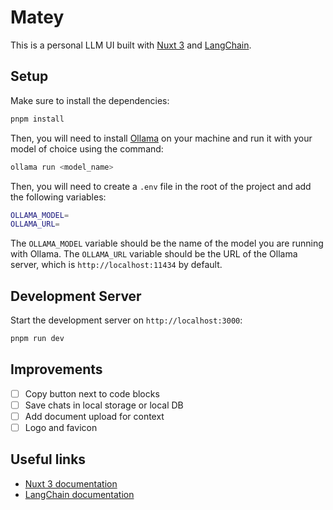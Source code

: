 # Matey

This is a personal LLM UI built with [Nuxt 3](https://v3.nuxtjs.org/) and [LangChain](https://js.langchain.com/).

## Setup

Make sure to install the dependencies:

```bash
pnpm install
```

Then, you will need to install [Ollama](https://ollama.ai/download) on your machine and run it with your model of choice using the command:

```bash
ollama run <model_name>
```

Then, you will need to create a `.env` file in the root of the project and add the following variables:

```bash
OLLAMA_MODEL=
OLLAMA_URL=
```

The `OLLAMA_MODEL` variable should be the name of the model you are running with Ollama. The `OLLAMA_URL` variable should be the URL of the Ollama server, which is `http://localhost:11434` by default.

## Development Server

Start the development server on `http://localhost:3000`:

```bash
pnpm run dev
```

## Improvements

- [ ] Copy button next to code blocks
- [ ] Save chats in local storage or local DB
- [ ] Add document upload for context
- [ ] Logo and favicon

## Useful links

- [Nuxt 3 documentation](https://nuxt.com/docs/getting-started/introduction)
- [LangChain documentation](https://js.langchain.com/docs/get_started/quickstart)
